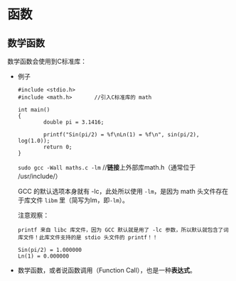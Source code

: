 函数
===========================


数学函数
----------

数学函数会使用到C标准库：
  
  - 例子
    
    ```
    #include <stdio.h>
    #include <math.h>       //引入C标准库的 math

    int main()
    {
            double pi = 3.1416;
            
            printf("Sin(pi/2) = %f\nLn(1) = %f\n", sin(pi/2), log(1.0));
            return 0;
    }
    ```
    
    `sudo gcc -Wall maths.c -lm`        //**链接**上外部库math.h（通常位于 /usr/include/）
    
    GCC 的默认选项本身就有 -lc，此处所以使用 `-lm`，是因为 math 头文件存在于库文件 `libm` 里（简写为lm，即`-lm`）。
      
      注意观察：
        
        printf 来自 libc 库文件，因为 GCC 默认就是用了 -lc 参数，所以默认就包含了词库文件！此库文件支持的是 stdio 头文件的 printf！！
    
    ```
    Sin(pi/2) = 1.000000
    Ln(1) = 0.000000
    ```
    
  - 数学函数，或者说函数调用（Function Call），也是一种**表达式**。
